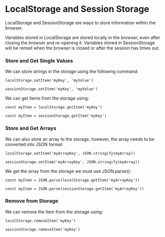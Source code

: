 
# LocalStorage and Session Storage
LocalStorage and SessionStorage are ways to store information within the browser. 

Variables stored in LocalStorage are stored locally in the browser, even after closing the browser and re-opening it. 
Variables stored in SessionStorage will be remed when the browser is closed or after the session has times out. 

### Store and Get Single Values

We can store strings in the storage using the following command:
```
localStorage.setItem('myKey', 'myValue')
```
```
sessionStorage.setItem('myKey', 'myValue')
```

We can get items from the storage using:
```
const myItem = localStorage.getItem('myKey')
```
```
const myItem = sessionStorage.getItem('myKey')
```

### Store and Get Arrays

We can also store an array to the storage, however, the array needs to be converted into JSON format: 
```
localStorage.setItem('myArrayKey', JSON.stringify(myArray))
```
```
sessionStorage.setItem('myArrayKey', JSON.stringify(myArray))
```

We get the array from the storage we must use JSON.parse():
```
const myItem = JSON.parse(localStorage.getItem('myArrayKey'))
```
```
const myItem = JSON.parse(sessionStorage.getItem('myArrayKey'))
```

### Remove from Storage

We can remove the item from the storage using:
```
localStorage.removeItem('myKey')
```
```
sessionStorage.removeItem('myKey')
```
